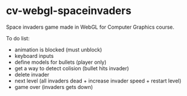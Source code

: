 # cv-webgl-spaceinvaders
Space invaders game made in WebGL for Computer Graphics course.

To do list:
- animation is blocked (must unblock)
- keyboard inputs
- define models for bullets (player only)
- get a way to detect colision (bullet hits invader)
- delete invader
- next level (all invaders dead + increase invader speed + restart level)
- game over (invaders gets down)
